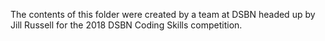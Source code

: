 The contents of this folder were created by a team at DSBN headed up by Jill Russell for the 2018 DSBN Coding Skills competition. 